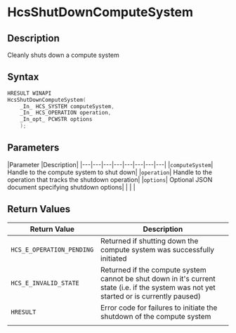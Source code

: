 # HcsShutDownComputeSystem

## Description
Cleanly shuts down a compute system

## Syntax

```cpp
HRESULT WINAPI
HcsShutDownComputeSystem(
    _In_ HCS_SYSTEM computeSystem,
    _In_ HCS_OPERATION operation,
    _In_opt_ PCWSTR options
    );
```

## Parameters
|Parameter     |Description|
|---|---|---|---|---|---|---|---| 
|`computeSystem`| Handle to the compute system to shut down|
|`operation`| Handle to the operation that tracks the shutdown operation|
|`options`| Optional JSON document specifying shutdown options| 
|    |    | 

## Return Values
|Return Value | Description|
|---|---|
|`HCS_E_OPERATION_PENDING`|Returned if shutting down the compute system was successfully initiated|
|`HCS_E_INVALID_STATE`|Returned if the compute system cannot be shut down in it's current state (i.e. if the system was not yet started or is currently paused)|
|`HRESULT`|Error code for failures to initiate the shutdown of the compute system|
|     |     |